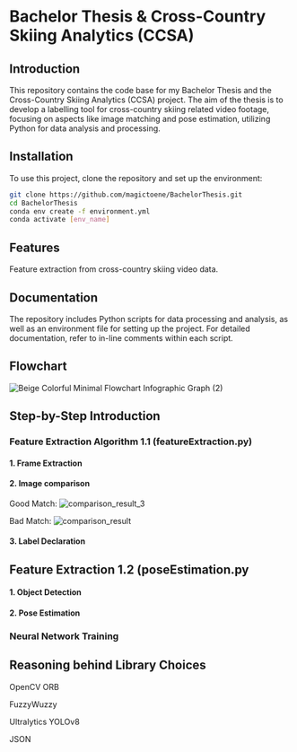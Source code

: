 # Bachelor Thesis & Cross-Country Skiing Analytics (CCSA)

## Introduction
This repository contains the code base for my Bachelor Thesis and the Cross-Country Skiing Analytics (CCSA) project. The aim of the thesis is to develop a labelling tool for cross-country skiing related video footage, focusing on aspects like image matching and pose estimation, utilizing Python for data analysis and processing.

## Installation
To use this project, clone the repository and set up the environment:
```bash
git clone https://github.com/magictoene/BachelorThesis.git
cd BachelorThesis
conda env create -f environment.yml
conda activate [env_name]
```

## Features
Feature extraction from cross-country skiing video data.



## Documentation
The repository includes Python scripts for data processing and analysis, as well as an environment file for setting up the project. For detailed documentation, refer to in-line comments within each script.

## Flowchart

![Beige Colorful Minimal Flowchart Infographic Graph (2)](https://github.com/magictoene/BachelorThesis/assets/101808762/10795bfc-1ac6-4575-8d4e-4f546db2617e)

## Step-by-Step Introduction

### Feature Extraction Algorithm 1.1 (featureExtraction.py)

#### 1. Frame Extraction

#### 2. Image comparison

Good Match:
![comparison_result_3](https://github.com/magictoene/BachelorThesis/assets/101808762/7f242dfa-b280-48c2-991a-0d8f7fb16186)

Bad Match:
![comparison_result](https://github.com/magictoene/BachelorThesis/assets/101808762/ecc257fb-8439-40fa-85b8-a57cd85c04eb)


#### 3. Label Declaration 

## Feature Extraction 1.2 (poseEstimation.py

#### 1. Object Detection

#### 2. Pose Estimation


### Neural Network Training


## Reasoning behind Library Choices

OpenCV ORB

FuzzyWuzzy

Ultralytics YOLOv8

JSON





